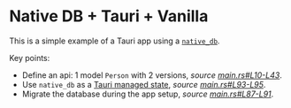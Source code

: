 # Native DB + Tauri + Vanilla

This is a simple example of a Tauri app using a [`native_db`](https://github.com/vincent-herlemont/native_db).

Key points:
- Define an api: 1 model `Person` with 2 versions, *source [main.rs#L10-L43](https://github.com/vincent-herlemont/native_db_tauri_vanilla/blob/7787ed7c02083274abeecd3aa483b9a33bddc165/src-tauri/src/main.rs#L10-L43)*.
- Use `native_db` as a [Tauri managed state](https://tauri.app/v1/guides/features/command/#accessing-managed-state), *source [main.rs#L93-L95](https://github.com/vincent-herlemont/native_db_tauri_vanilla/blob/7787ed7c02083274abeecd3aa483b9a33bddc165/src-tauri/src/main.rs#L93-L95)*.
- Migrate the database during the app setup, *source [main.rs#L87-L91](https://github.com/vincent-herlemont/native_db_tauri_vanilla/blob/7787ed7c02083274abeecd3aa483b9a33bddc165/src-tauri/src/main.rs#L87-L91)*.